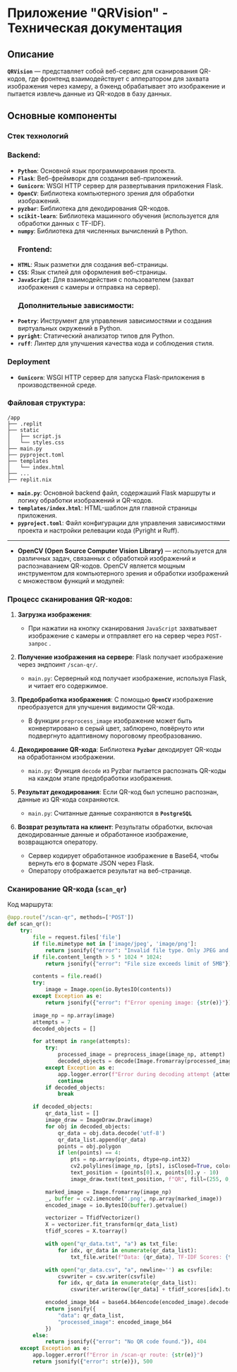 # Приложение "QRVision" - Техническая документация

## Описание

**`QRVision`** — представляет собой веб-сервис для сканирования QR-кодов, где фронтенд взаимодействует с апператором для захвата изображения через камеру, а бэкенд обрабатывает это изображение и пытается извлечь данные из QR-кодов в базу данных.

## Основные компоненты

### Стек технологий

 ### Backend:
- **`Python`**: Основной язык программирования проекта.
- **`Flask`**: Веб-фреймворк для создания веб-приложений.
- **`Gunicorn`**: WSGI HTTP сервер для развертывания приложения Flask.
- **`OpenCV`**: Библиотека компьютерного зрения для обработки изображений.
- **`pyzbar`**: Библиотека для декодирования QR-кодов.
- **`scikit-learn`**: Библиотека машинного обучения (используется для обработки данных с TF-IDF).
- **`numpy`**: Библиотека для численных вычислений в Python.
  ### Frontend:
- **`HTML`**: Язык разметки для создания веб-страницы.
- **`CSS`**: Язык стилей для оформления веб-страницы.
- **`JavaScript`**: Для взаимодействия с пользователем (захват изображения с камеры и отправка на сервер).
  ### Дополнительные зависимости:
- **`Poetry`**: Инструмент для управления зависимостями и создания виртуальных окружений в Python.
- **`pyright`**: Статический анализатор типов для Python.
- **`ruff`**: Линтер для улучшения качества кода и соблюдения стиля.

### Deployment

- **`Gunicorn`**: WSGI HTTP сервер для запуска Flask-приложения в производственной среде.

 ### Файловая структура:

```shell
/app
├── .replit
├── static
│   ├── script.js
│   └── styles.css
├── main.py
├── pyproject.toml
├── templates
│   └── index.html
├── ...
├── replit.nix
```

- **`main.py`**: Основной backend файл, содержаший Flask маршруты и логику обработки изображений и QR-кодов.
- **`templates/index.html`**: HTML-шаблон для главной страницы приложения.
- **`pyproject.toml`**: Файл конфигурации для управления зависимостями проекта и настройки релевации кода (Pyright и Ruff).
________

  - **OpenCV (Open Source Computer Vision Library)** — используется для различных задач, связанных с обработкой изображений и распознаванием QR-кодов. OpenCV является мощным инструментом для компьютерного зрения и обработки изображений с множеством функций и модулей:

### Процесс сканирования QR-кодов:

1. **Загрузка изображения**:
    - При нажатии на кнопку сканирования `JavaScript` захватывает изображение с камеры и отправляет его на сервер через `POST-запрос` .

2. **Получение изображения на сервере**: Flask получает изображение через эндпоинт `/scan-qr/`.
    - `main.py`: Серверный код получает изображение, используя Flask, и читает его содержимое.

3. **Предобработка изображения**: С помощью **`OpenCV`** изображение преобразуется для улучшения видимости QR-кода.
    - В функции `preprocess_image` изображение может быть конвертировано в серый цвет, заблюрено, повёрнуто или подвергнуто адаптивному пороговому преобразованию.

4. **Декодирование QR-кода**: Библиотека **`Pyzbar`** декодирует QR-коды на обработанном изображении.
    - `main.py`: Функция `decode` из Pyzbar пытается распознать QR-коды на каждом этапе предобработки изображения.

5. **Результат декодирования**: Если QR-код был успешно распознан, данные из QR-кода сохраняются.
    - `main.py`: Считанные данные сохраняются в **`PostgreSQL`**

6. **Возврат результата на клиент**: Результаты обработки, включая декодированные данные и обработанное изображение, возвращаются оператору.
   - Сервер кодирует обработанное изображение в Base64, чтобы вернуть его в формате JSON через Flask.
   - Оператору отображается результат на веб-странице.


### Сканирование QR-кода (`scan_qr`)

Код маршрута:

```python
@app.route("/scan-qr", methods=['POST'])
def scan_qr():
    try:
        file = request.files['file']
        if file.mimetype not in ['image/jpeg', 'image/png']:
            return jsonify({"error": "Invalid file type. Only JPEG and PNG are supported."}), 400
        if file.content_length > 5 * 1024 * 1024:
            return jsonify({"error": "File size exceeds limit of 5MB"}), 400

        contents = file.read()
        try:
            image = Image.open(io.BytesIO(contents))
        except Exception as e:
            return jsonify({"error": f"Error opening image: {str(e)}"}), 500

        image_np = np.array(image)
        attempts = 7
        decoded_objects = []

        for attempt in range(attempts):
            try:
                processed_image = preprocess_image(image_np, attempt)
                decoded_objects = decode(Image.fromarray(processed_image))
            except Exception as e:
                app.logger.error(f"Error during decoding attempt {attempt}: {str(e)}")
                continue
            if decoded_objects:
                break

        if decoded_objects:
            qr_data_list = []
            image_draw = ImageDraw.Draw(image)
            for obj in decoded_objects:
                qr_data = obj.data.decode('utf-8')
                qr_data_list.append(qr_data)
                points = obj.polygon
                if len(points) == 4:
                    pts = np.array(points, dtype=np.int32)
                    cv2.polylines(image_np, [pts], isClosed=True, color=(0, 255, 0), thickness=2)
                    text_position = (points[0].x, points[0].y - 10)
                    image_draw.text(text_position, f"QR", fill=(255, 0, 0))

            marked_image = Image.fromarray(image_np)
            _, buffer = cv2.imencode('.png', np.array(marked_image))
            encoded_image = io.BytesIO(buffer).getvalue()

            vectorizer = TfidfVectorizer()
            X = vectorizer.fit_transform(qr_data_list)
            tfidf_scores = X.toarray()

            with open("qr_data.txt", "a") as txt_file:
                for idx, qr_data in enumerate(qr_data_list):
                    txt_file.write(f"Data: {qr_data}, TF-IDF Scores: {tfidf_scores[idx]}\n")

            with open("qr_data.csv", "a", newline='') as csvfile:
                csvwriter = csv.writer(csvfile)
                for idx, qr_data in enumerate(qr_data_list):
                    csvwriter.writerow([qr_data] + tfidf_scores[idx].tolist())

            encoded_image_b64 = base64.b64encode(encoded_image).decode('utf-8')
            return jsonify({
                "data": qr_data_list,
                "processed_image": encoded_image_b64
            })
        else:
            return jsonify({"error": "No QR code found."}), 404
    except Exception as e:
        app.logger.error(f"Error in /scan-qr route: {str(e)}")
        return jsonify({"error": str(e)}), 500
```
